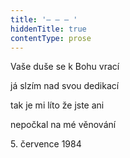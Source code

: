 ```yaml
---
title: '– – – '
hiddenTitle: true
contentType: prose
---
```


Vaše duše se k Bohu vrací

já slzím nad svou dedikací

tak je mi líto že jste ani

nepočkal na mé věnování

5\. července 1984
